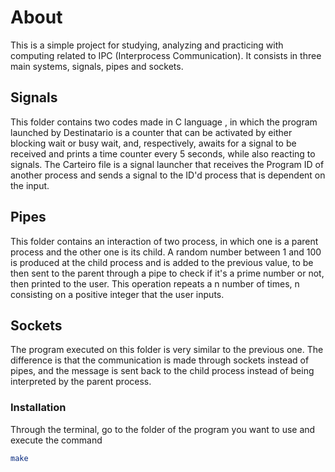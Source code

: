 # About

This is a simple project for studying, analyzing and practicing with computing related to IPC (Interprocess Communication).
It consists in three main systems, signals, pipes and sockets.

## Signals

This folder contains two codes made in C language , in which the program launched by Destinatario is a counter that can be activated by either blocking wait or busy wait, and, respectively, awaits for a signal to be received and prints a time counter every 5 seconds, while also reacting to signals.
The Carteiro file is a signal launcher that receives the Program ID of another process and sends a signal to the ID'd process that is dependent on the input.

## Pipes

This folder contains an interaction of two process, in which one is a parent process and the other one is its child. A random number between 1 and 100 is produced at the child process and is added to the previous value, to be then sent to the parent through a pipe to check if it's a prime number or not, then printed to the user. This operation repeats a n number of times, n consisting on a positive integer that the user inputs.

## Sockets

The program executed on this folder is very similar to the previous one. The difference is that the communication is made through sockets instead of pipes, and the message is sent back to the child process instead of being interpreted by the parent process.

### Installation

Through the terminal, go to the folder of the program you want to use and execute the command
  ```sh
  make
  ```
